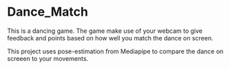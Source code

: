 # Dance_Match

This is a dancing game. The game make use of your webcam to give feedback and points based on how well you match the dance on screen.

This project uses pose-estimation from Mediapipe to compare the dance on screeen to your movements.
